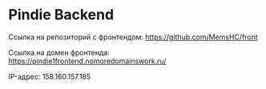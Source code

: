 # Pindie Backend

Ссылка на репозиторий с фронтендом: https://github.com/MemsHC/front

Ссылка на домен фронтенда: https://pindie1frontend.nomoredomainswork.ru/

IP-адрес: 158.160.157.185
